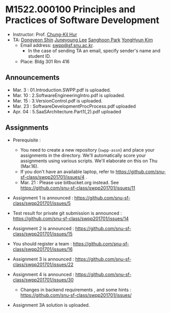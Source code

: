 
# M1522.000100 Principles and Practices of Software Development

- Instructor: Prof. [Chung-Kil Hur](http://sf.snu.ac.kr/gil.hur)
- TA: [Dongyeon Shin](http://sf.snu.ac.kr/yonghyun-kim/) [Juneyoung Lee](http://sf.snu.ac.kr/juneyoung.lee) [Sanghoon Park](http://sf.snu.ac.kr/sanghoon.park/) [YongHyun Kim](http://sf.snu.ac.kr/yonghyun-kim/)
    + Email address: [swpp@sf.snu.ac.kr](mailto:swpp@sf.snu.ac.kr).
        * In the case of sending TA an email, specify sender's name and student ID.
    + Place: Bldg 301 Rm 416

## Announcements

- Mar. 3 : 01.Introduction.SWPP.pdf is uploaded.
- Mar. 10 : 2.SoftwareEngineeringIntro.pdf is uploaded.
- Mar. 15 : 3.VersionControl.pdf is uploaded.
- Mar. 23 : SoftwareDevelopmentProcProcess.pdf uploaded
- Apr. 04 : 5.SaaSArchitecture.Part1(,2).pdf uploaded

## Assignments

- Prerequisite : 
    + You need to create a new repository (`swpp-assn`) and place your assignments in the directory. We'll automatically score your assignments using various scripts. We'll elaborate on this on Thu (Mar.16).
    + If you don't have an available laptop, refer to https://github.com/snu-sf-class/swpp201701/issues/4 .
    + Mar. 21 : Please use bitbucket.org instead. See https://github.com/snu-sf-class/swpp201701/issues/11

- Assignment 1 is announced : https://github.com/snu-sf-class/swpp201701/issues/5
- Test result for private git submission is announced : https://github.com/snu-sf-class/swpp201701/issues/14
- Assignment 2 is announced : https://github.com/snu-sf-class/swpp201701/issues/15
- You should register a team : https://github.com/snu-sf-class/swpp201701/issues/16
- Assignment 3 is announced : https://github.com/snu-sf-class/swpp201701/issues/22
- Assignment 4 is announced : https://github.com/snu-sf-class/swpp201701/issues/30
    + Changes in backend requirements , and some hints : https://github.com/snu-sf-class/swpp201701/issues/
- Assignment 3A solution is uploaded.
